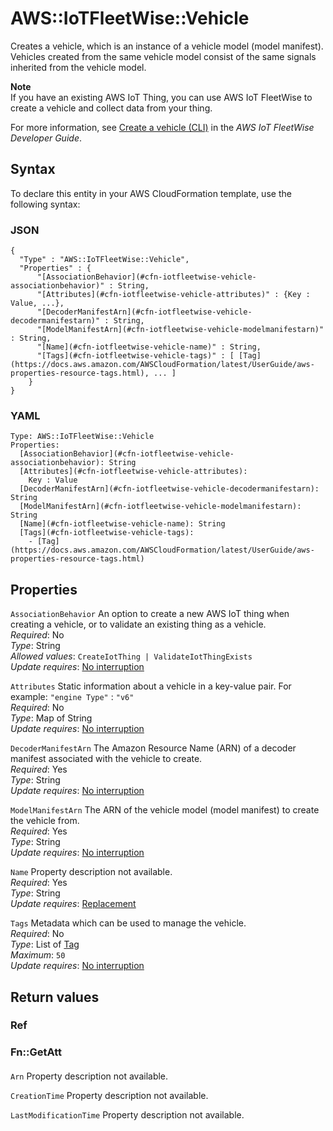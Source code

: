 # AWS::IoTFleetWise::Vehicle<a name="aws-resource-iotfleetwise-vehicle"></a>

Creates a vehicle, which is an instance of a vehicle model \(model manifest\)\. Vehicles created from the same vehicle model consist of the same signals inherited from the vehicle model\.

**Note**  
 If you have an existing AWS IoT Thing, you can use AWS IoT FleetWise to create a vehicle and collect data from your thing\.

For more information, see [Create a vehicle \(CLI\)](https://docs.aws.amazon.com/iot-fleetwise/latest/developerguide/create-vehicle-cli.html) in the _AWS IoT FleetWise Developer Guide_\.

## Syntax<a name="aws-resource-iotfleetwise-vehicle-syntax"></a>

To declare this entity in your AWS CloudFormation template, use the following syntax:

### JSON<a name="aws-resource-iotfleetwise-vehicle-syntax.json"></a>

```
{
  "Type" : "AWS::IoTFleetWise::Vehicle",
  "Properties" : {
      "[AssociationBehavior](#cfn-iotfleetwise-vehicle-associationbehavior)" : String,
      "[Attributes](#cfn-iotfleetwise-vehicle-attributes)" : {Key : Value, ...},
      "[DecoderManifestArn](#cfn-iotfleetwise-vehicle-decodermanifestarn)" : String,
      "[ModelManifestArn](#cfn-iotfleetwise-vehicle-modelmanifestarn)" : String,
      "[Name](#cfn-iotfleetwise-vehicle-name)" : String,
      "[Tags](#cfn-iotfleetwise-vehicle-tags)" : [ [Tag](https://docs.aws.amazon.com/AWSCloudFormation/latest/UserGuide/aws-properties-resource-tags.html), ... ]
    }
}
```

### YAML<a name="aws-resource-iotfleetwise-vehicle-syntax.yaml"></a>

```
Type: AWS::IoTFleetWise::Vehicle
Properties:
  [AssociationBehavior](#cfn-iotfleetwise-vehicle-associationbehavior): String
  [Attributes](#cfn-iotfleetwise-vehicle-attributes):
    Key : Value
  [DecoderManifestArn](#cfn-iotfleetwise-vehicle-decodermanifestarn): String
  [ModelManifestArn](#cfn-iotfleetwise-vehicle-modelmanifestarn): String
  [Name](#cfn-iotfleetwise-vehicle-name): String
  [Tags](#cfn-iotfleetwise-vehicle-tags):
    - [Tag](https://docs.aws.amazon.com/AWSCloudFormation/latest/UserGuide/aws-properties-resource-tags.html)
```

## Properties<a name="aws-resource-iotfleetwise-vehicle-properties"></a>

`AssociationBehavior` <a name="cfn-iotfleetwise-vehicle-associationbehavior"></a>
An option to create a new AWS IoT thing when creating a vehicle, or to validate an existing thing as a vehicle\.  
_Required_: No  
_Type_: String  
_Allowed values_: `CreateIotThing | ValidateIotThingExists`  
_Update requires_: [No interruption](https://docs.aws.amazon.com/AWSCloudFormation/latest/UserGuide/using-cfn-updating-stacks-update-behaviors.html#update-no-interrupt)

`Attributes` <a name="cfn-iotfleetwise-vehicle-attributes"></a>
Static information about a vehicle in a key\-value pair\. For example: `"engine Type"` : `"v6"`  
_Required_: No  
_Type_: Map of String  
_Update requires_: [No interruption](https://docs.aws.amazon.com/AWSCloudFormation/latest/UserGuide/using-cfn-updating-stacks-update-behaviors.html#update-no-interrupt)

`DecoderManifestArn` <a name="cfn-iotfleetwise-vehicle-decodermanifestarn"></a>
The Amazon Resource Name \(ARN\) of a decoder manifest associated with the vehicle to create\.  
_Required_: Yes  
_Type_: String  
_Update requires_: [No interruption](https://docs.aws.amazon.com/AWSCloudFormation/latest/UserGuide/using-cfn-updating-stacks-update-behaviors.html#update-no-interrupt)

`ModelManifestArn` <a name="cfn-iotfleetwise-vehicle-modelmanifestarn"></a>
The ARN of the vehicle model \(model manifest\) to create the vehicle from\.  
_Required_: Yes  
_Type_: String  
_Update requires_: [No interruption](https://docs.aws.amazon.com/AWSCloudFormation/latest/UserGuide/using-cfn-updating-stacks-update-behaviors.html#update-no-interrupt)

`Name` <a name="cfn-iotfleetwise-vehicle-name"></a>
Property description not available\.  
_Required_: Yes  
_Type_: String  
_Update requires_: [Replacement](https://docs.aws.amazon.com/AWSCloudFormation/latest/UserGuide/using-cfn-updating-stacks-update-behaviors.html#update-replacement)

`Tags` <a name="cfn-iotfleetwise-vehicle-tags"></a>
Metadata which can be used to manage the vehicle\.  
_Required_: No  
_Type_: List of [Tag](https://docs.aws.amazon.com/AWSCloudFormation/latest/UserGuide/aws-properties-resource-tags.html)  
_Maximum_: `50`  
_Update requires_: [No interruption](https://docs.aws.amazon.com/AWSCloudFormation/latest/UserGuide/using-cfn-updating-stacks-update-behaviors.html#update-no-interrupt)

## Return values<a name="aws-resource-iotfleetwise-vehicle-return-values"></a>

### Ref<a name="aws-resource-iotfleetwise-vehicle-return-values-ref"></a>

### Fn::GetAtt<a name="aws-resource-iotfleetwise-vehicle-return-values-fn--getatt"></a>

#### <a name="aws-resource-iotfleetwise-vehicle-return-values-fn--getatt-fn--getatt"></a>

`Arn` <a name="Arn-fn::getatt"></a>
Property description not available\.

`CreationTime` <a name="CreationTime-fn::getatt"></a>
Property description not available\.

`LastModificationTime` <a name="LastModificationTime-fn::getatt"></a>
Property description not available\.
